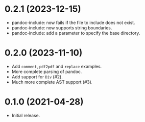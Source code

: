 0.2.1 (2023-12-15)
=====

- pandoc-include: now fails if the file to include does not exist.
- pandoc-include: now supports string boundaries.
- pandoc-include: add a parameter to specify the base directory.

0.2.0 (2023-11-10)
=====

- Add `comment`, `pdf2pdf` and `replace` examples.
- More complete parsing of pandoc.
- Add support for `Div` (#2).
- Much more complete AST support (#3).

0.1.0 (2021-04-28)
=====

- Initial release.
